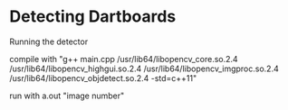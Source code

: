 # Detecting Dartboards

Running the detector

compile with "g++ main.cpp /usr/lib64/libopencv_core.so.2.4  /usr/lib64/libopencv_highgui.so.2.4  /usr/lib64/libopencv_imgproc.so.2.4  /usr/lib64/libopencv_objdetect.so.2.4 -std=c++11"

run with a.out "image number"
